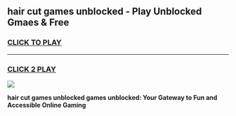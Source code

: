
## hair cut games unblocked - Play Unblocked Gmaes & Free
<h3>
<a href="https://news.freeplayer.one?title=hair_cut_games_unblocked&ref=16F">CLICK TO PLAY</a></h3>
<hr>

<h3>
<a href="https://news.freeplayer.one?title=hair_cut_games_unblocked&ref=16F">CLICK 2 PLAY</a>
  
</h3>

<a href="https://news.freeplayer.one?title=hair_cut_games_unblocked&ref=16F/"><img src="https://clearcache.store/games.png"></a>


**hair cut games unblocked games unblocked: Your Gateway to Fun and Accessible Online Gaming**
